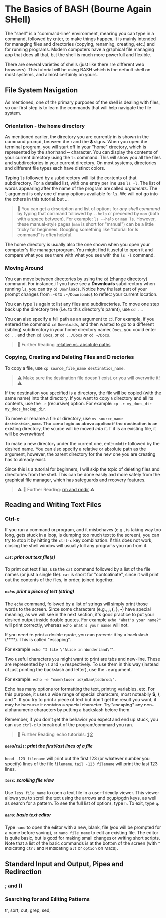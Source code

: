 # The Basics of BASH (Bourne Again SHell)

The "shell" is a "command-line" environment, meaning you can type in a command, followed by enter, to make things happen. It is mainly intended for managing files and directories (copying, renaming, creating, etc.) and for running programs. Modern computers have a graphical file managing app that does all that, but the shell is much more powerfull and flexible.

There are several varieties of shells (just like there are different web browsers). This tutorial will be using BASH which is the default shell on most systems, and almost certainly on yours.

## File System Navigation
As mentioned, one of the primary purposes of the shell is dealing with files, so our first step is to learn the commands that will help navigate the file system.

### Orientation - the home directory
As mentioned earlier, the directory you are currently in is shown in the command prompt, between the **:** and the **$** signs.
When you open the terminal program, you will start off in your "home" directory, which is represented by the shorthand **~** character.
You can display the contents of your current directory using the `ls` command. This will show you all the files and subdirectories
in your current directory. On most systems, directories and different file types each have distinct colors.

Typing `ls` followed by a subdirectory will list the contents of that subdirectory.
For a detailed list, with one entry per line use `ls -l`. The list of words appearing after the name of the program are called _arguments_. The `-l` argument is only one of many options available for `ls`. We will not go into the others in this tutorial, but ...

>  📝 You can get a description and list of options for *any shell command* by typing that command followed by `--help` or preceded by `man` (both with a space between).
> For example: `ls --help` or `man ls`. However, these manual-style pages (`man` is short for "manual") can be a little tricky for beginners.
> Googling something like "tutorial for ls command" is often helpful.

The home directory is usually also the one shown when you open your computer's file manager program.
You might find it useful to open it and compare what you see there with what you see with the `ls -l` command.  

### Moving Around
You can move between directories by using the `cd` (change directory) command. For instance, if you have see a **Downloads** subdirectory when running `ls`, you can try `cd Downloads`. Notice how the last part of your prompt changes from `:~$` to `:~/Downloads$` to reflect your current location. 

You can type `ls` again to list any files and subdirectories. To move one step back up the directory tree (i.e. to this directory's parent), use `cd ..`.

You can also specify a full path as an argument to `cd`. For example, if you entered the command `cd Downloads`, and then wanted to go to a different (sibling) subdirectory in your home directory named `Docs`, you could enter `cd ..` and then `cd Docs`, or `cd ../Docs` or `cd ~/Docs`.

> 📖 Further Reading: [relative vs. absolute paths](https://linuxhandbook.com/absolute-vs-relative-path/)

### Copying, Creating and Deleting Files and Directories
To copy a file, use `cp source_file_name destination_name`.

> ⚠️ Make sure the destination file doesn't exist, or you will overwrite it! ⚠️

If the destination you specified is a directory, the file will be copied (with the same name) into that directory. If you want to copy a directory and all its contents, use the `-r` (recursive) option. For example: `cp -r my_docs_dir my_docs_backup_dir`.

To move or rename a file or directory, use `mv source_name destination_name`. The same logic as above applies: if the destination is an existing directory, the source will be moved _into_ it. If it is an existing file, it will be _overwritten_!

To make a new directory under the current one, enter `mkdir` followed by the desired name. You can also specify a relative or absolute path as the argument, however, the parent directory for the new one you are creating has to already exist. 

Since this is a tutorial for beginners, I will skip the topic of deleting files and directories from the shell. This can be done easily and more safely from the graphical file manager, which has safeguards and recovery features.

> ⚠️ 📖 Further Reading: [rm and rmdir](https://www.hostinger.com/tutorials/how-to-remove-files-and-folders-using-linux-command-line) ⚠️

## Reading and Writing Text Files

### Ctrl-c
If you run a command or program, and it misbehaves (e.g., is taking way too long, gets stuck in a loop, is dumping too much text to the screen), you can try to stop it by hitting the `ctrl-c` key combination. If this does not work, closing the shell window will usually kill any programs you ran from it.

##### `cat`: print out text file(s)
To print out text files, use the `cat` command followed by a list of the file names (or just a single file). `cat` is short for "contcatinate", since it will print out the contents of the files, in order, joined together.

##### `echo`: print a piece of text (string)
The `echo` command, followed by a list of strings will simply print those words to the screen. Since some characters (e.g., **;**, **(**, **)**, **-**) have special meaning, as we will see in the next section, it's good practice to put your desired output inside double quotes. For example `echo "What's your name?"` will print correctly, whereas `echo What's your name?` will not.

If you need to print a double quote, you can precede it by a backslash (**\**). This is called "escaping".

For example `echo "I like \"Alice in Wonderland\""`. 

Two useful characters you might want to print are tabs and new-line. These are represented by `\t` and `\n` respectively. To use them in this way (instead of just printing the backslash and letter), use the `-e` argument.

For example: `echo -e "name\tuser id\nSam\tsdbrody"`.

Echo has many options for formatting the text, printing variables, etc. For this purpose, it uses a wide range of special characters, most noteablly **$**, **\\**, and **"**. If you try to print a piece of text but don't get the result you want, it may be because it contains a special character. Try "escaping" any non-alphanumeric characters by putting a backslash before them.

Remember, if you don't get the behavior you expect and end up stuck, you can use `ctrl-c` to break out of the program/command you ran.  

> 📖 Further Reading: echo tutorials: [1](https://earthly.dev/blog/practical-guide-to-linux-echo-cmd/) [2](https://linuxhint.com/bash_echo/)

##### `head`/`tail`: print the first/last lines of a file
`head -123 filename` will print out the first 123 (or whatever number you specify) lines of the file `filename`. `tail -123 filename` will print the last 123 lines.  

##### `less`: scrolling file view
Use `less file_name` to open a text file in a user-friendly viewer. This viewer allows you to scroll the text using the arrows and pgup/pgdn keys, as well as search for a pattern. To see the full list of options, type `h`. To exit, type `q`.

##### `nano`: basic text editor
Type `nano` to open the editor with a new, blank, file (you will be prompted for a name before saving), or `nano file_name` to edit an existing file. The editor is quite basic, but is good for making small changes or writing short scripts. Note that a list of the basic commands is at the bottom of the screen (with `^` indicating `ctrl` and `M` indicating `alt` or `option` on Macs).

## Standard Input and Output, Pipes and Redirection

### ; and ()

### Searching for and Editing Patterns
tr, sort, cut, grep, sed, 

